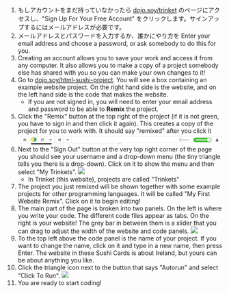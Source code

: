 1. もしアカウントをまだ持っていなかったら [dojo.soy/trinket](https://trinket.io/) のページにアクセスし、"Sign Up For Your Free Account" をクリックします。サインアップするにはメールアドレスが必要です。
2. メールアドレスとパスワードを入力するか、誰かにやり方を
   Enter your email address and choose a password, or ask somebody to do this for you.
3. Creating an account allows you to save your work and access it from any computer. It also allows you to make a copy of a project somebody else has shared with you so you can make your own changes to it!
4. Go to [dojo.soy/html-sushi-project](https://trinket.io/html/b085e66ceb). You will see a box containing an example website project. On the right hand side is the website, and on the left hand side is the code that makes the website.
   * If you are not signed in, you will need to enter your email address and password to be able to **Remix** the project.
5. Click the "Remix" button at the top right of the project \(if it is not green, you have to sign in and then click it again\). This creates a copy of the project for you to work with. It should say "remixed" after you click it ![](/assets/remixedWide.png)
6. Next to the "Sign Out" button at the very top right corner of the page you should see your username and a drop-down menu \(the tiny triangle tells you there is a drop-down\). Click on it to show the menu and then select "My Trinkets". ![](/assets/MyTrinketsMenuWide.png)
   * In Trinket \(this website\), projects are called "Trinkets"
7. The project you just remixed will be shown together with some example projects for other programming languages. It will be called "My First Website Remix". Click on it to begin editing!
8. The main part of the page is broken into two panels. On the left is where you write your code. The different code files appear as tabs. On the right is your website! The grey bar in between them is a slider that you can drag to adjust the width of the website and code panels. ![](/assets/TrinketProjectEditingShorter.png)
9. To the top left above the code panel is the name of your project. If you want to change the name, click on it and type in a new name, then press Enter. The website in these Sushi Cards is about Ireland, but yours can be about anything you like.
10. Click the triangle icon next to the  button that says "Autorun" and select "Click To Run". ![](/assets/ClickToRunWide.png)
11. You are ready to start coding!



